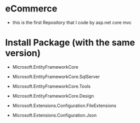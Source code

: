 # eCommerce
- this is the first Repository that I code by asp.net core mvc
# Install Package (with the same version)
- Microsoft.EntityFrameworkCore
- Microsoft.EntityFrameworkCore.SqlServer
- Microsoft.EntityFrameworkCore.Tools
- Microsoft.EntityFrameworkCore.Design

- Microsoft.Extensions.Configuration.FileExtensions
- Microsoft.Extensions.Configuration.Json